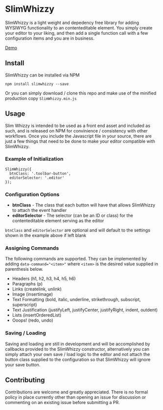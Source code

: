 # SlimWhizzy
SlimWhizzy is a light weight and depedency free library for adding WYSIWYG functionality to an contenteditable element. You simply create your editor
to your liking, and then add a single function call with a few configuration items and you are in business.

[Demo](https://slimwhizzy.jodylecompte.com)

## Install

SlimWhizzy can be installed via NPM
```
npm install slimwhizzy --save
```
Or you can simply download / clone this repo and make use of the minified production copy ```SlimWhizzy.min.js```

## Usage
Slim Whizzy is intended to be used as a front end asset and included as such, and is released on NPM for convinience / consistency with other workflows. Once you include the Javascript file in your source, there are just a few things that need to be done to make your editor compatible with SlimWhizzy.

### Example of Initialization
```
SlimWhizzy({
  btnClass: '.toolbar-button',
  editorSelector: '.editor'
});
```

### Configuration Options
* **btnClass** - The class that each button will have that allows SlimWhizzy to attach the event handler
* **editorSelector** - The selector (can be an ID or class) for the contenteditable element serving as the editor

```btnClass``` and ```editorSelector``` are optional and will default to the settings shown in the example above if left blank

### Assigning Commands
The following commands are supported. They can be implemented by adding ```data-command="<item>"``` where ```<item>``` is the desired value supplied in parenthesis below. 

* Headers (h1, h2, h3, h4, h5, h6)
* Paragraphs (p)
* Links (createlink, unlink)
* Image (insertimage)
* Text Formatting (bold, italic, underline, strikethrough, subscript, superscript)
* Text Justification (justifyLeft, justifyCenter, justifyRight, indent, outdent)
* Lists (insertOrderedList)
* Ooops! (redo, undo)

### Saving / Loading
Saving and loading are still in development and will be accomplished by callbacks provided to the SlimWhizzy constructor, alternatively you can simply attach your own save / load logic to the 
editor and not attach the button class supplied to the configuration so that SlimWhizzy will ignore your save button. 

## Contributing
Contributions are welcome and greatly appreciated. There is no formal policy in place currently other than opening an issue for discussion or commenting on an existing issue before submitting 
a PR. 

